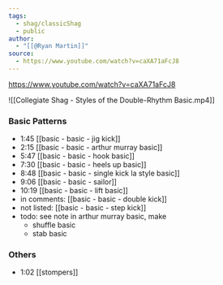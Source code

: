 ```yaml
---
tags:
  - shag/classicShag
  - public
author:
  - "[[@Ryan Martin]]"
source:
  - https://www.youtube.com/watch?v=caXA71aFcJ8
---
```

https://www.youtube.com/watch?v=caXA71aFcJ8

![[Collegiate Shag - Styles of the Double-Rhythm Basic.mp4]]

### Basic Patterns
- 1:45 [[basic - basic - jig kick]]
- 2:15 [[basic - basic - arthur murray basic]]
- 5:47 [[basic - basic - hook basic]]
- 7:30 [[basic - basic - heels up basic]]
- 8:48 [[basic - basic - single kick la style basic]]
- 9:06 [[basic - basic - sailor]]
- 10:19 [[basic - basic - lift basic]]
- in comments: [[basic - basic - double kick]]
- not listed: [[basic - basic - step kick]]
- todo: see note in arthur murray basic, make
	- shuffle basic
	- stab basic
### Others
- 1:02 [[stompers]]